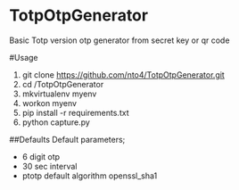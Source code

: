 # TotpOtpGenerator
Basic Totp version otp generator from secret key or qr code


#Usage
1. git clone https://github.com/nto4/TotpOtpGenerator.git
2. cd /TotpOtpGenerator
3. mkvirtualenv myenv
4. workon myenv
5. pip install -r requirements.txt
6. python capture.py


##Defaults
Default parameters;
* 6 digit otp
* 30 sec interval
* ptotp default algorithm openssl_sha1 
